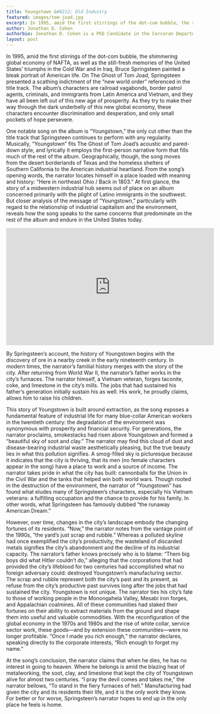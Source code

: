 ```yaml
---
title: Youngstown &#8212; Old Industry
featured: images/tom-joad.jpg
excerpt: In 1995, amid the first stirrings of the dot-com bubble, the shimmering global economy of NAFTA, as well as the still-fresh memories of the United States’ triumphs in the Cold War and in Iraq, Bruce Springsteen painted a bleak portrait of American life.
author: Jonathan D. Cohen
authorbio: Jonathan D. Cohen is a PhD Candidate in the Corcoran Department of History at the University of Virginia, where he completing a dissertation on the history of American state lotteries. He is the coeditor of a collection on gambling in the United States and is the managing editor of <i>BOSS&#58; The Biannual Online Journal of Springsteen Studies.</i>
layout: post
---
```


In 1995, amid the first stirrings of the dot-com bubble, the shimmering global economy of NAFTA, as well as the still-fresh memories of the United States’ triumphs in the Cold War and in Iraq, Bruce Springsteen painted a bleak portrait of American life. On The Ghost of Tom Joad, Springsteen presented a scathing indictment of the “new world order” referenced in the title track. The album’s characters are railroad vagabonds, border patrol agents, criminals, and immigrants from Latin America and Vietnam, and they have all been left out of this new age of prosperity. As they try to make their way through the dark underbelly of this new global economy, these characters encounter discrimination and desperation, and only small pockets of hope persevere.

One notable song on the album is “Youngstown,” the only cut other than the title track that Springsteen continues to perform with any regularity. Musically, “Youngstown” fits The Ghost of Tom Joad’s acoustic and pared-down style, and lyrically it employs the first-person narrative form that fills much of the rest of the album. Geographically, though, the song moves from the desert borderlands of Texas and the homeless shelters of Southern California to the American industrial heartland. From the song’s opening words, the narrator locates himself in a place loaded with meaning and history: “Here in northeast Ohio / Back in 1803.” At first glance, the story of a midwestern industrial hub seems out of place on an album concerned primarily with the plight of Latino immigrants in the southwest. But closer analysis of the message of “Youngstown,” particularly with regard to the relationship of industrial capitalism and the environment, reveals how the song speaks to the same concerns that predominate on the rest of the album and endure in the United States today.

<center><iframe width="560" height="315" src="https://www.youtube.com/embed/4GaFUOQWi9A" frameborder="0" allowfullscreen></iframe></center>

By Springsteen’s account, the history of Youngstown begins with the discovery of ore in a nearby creek in the early nineteenth century. In modern times, the narrator’s familial history merges with the story of the city. After returning from World War II, the narrator’s father works in the city’s furnaces. The narrator himself, a Vietnam veteran, forges taconite, coke, and limestone in the city’s mills. The jobs that had sustained his father’s generation initially sustain his as well. His work, he proudly claims, allows him to raise his children.

This story of Youngstown is built around extraction, as the song exposes a fundamental feature of industrial life for many blue-collar American workers in the twentieth century: the degradation of the environment was synonymous with prosperity and financial security. For generations, the narrator proclaims, smokestacks had risen above Youngstown and formed a “beautiful sky of soot and clay.” The narrator may find this cloud of dust and disease-bearing industrial waste aesthetically pleasing, but the true beauty lies in what this pollution signifies. A smog-filled sky is picturesque because it indicates that the city is thriving, that its men (no female characters appear in the song) have a place to work and a source of income. The narrator takes pride in what the city has built: cannonballs for the Union in the Civil War and the tanks that helped win both world wars. Though rooted in the destruction of the environment, the narrator of “Youngstown” has found what eludes many of Springsteen’s characters, especially his Vietnam veterans: a fulfilling occupation and the chance to provide for his family. In other words, what Springsteen has famously dubbed “the runaway American Dream.”

However, over time, changes in the city’s landscape embody the changing fortunes of its residents. “Now,” the narrator notes from the vantage point of the 1990s, “the yard’s just scrap and rubble.” Whereas a polluted skyline had once exemplified the city’s productivity, the wasteland of discarded metals signifies the city’s abandonment and the decline of its industrial capacity. The narrator’s father knows precisely who is to blame: “Them big boys did what Hitler couldn’t do,” alleging that the corporations that had provided the city’s lifeblood for two centuries had accomplished what no foreign adversary could: destroyed Youngstown’s manufacturing sector. The scrap and rubble represent both the city’s past and its present, as refuse from the city’s productive past survives long after the jobs that had sustained the city. Youngstown is not unique. The narrator ties his city’s fate to those of working people in the Monongahela Valley, Mesabi iron forges, and Appalachian coalmines. All of these communities had staked their fortunes on their ability to extract materials from the ground and shape them into useful and valuable commodities. With the reconfiguration of the global economy in the 1970s and 1980s and the rise of white collar, service sector work, these goods—and by extension these communities—were no longer profitable. “Once I made you rich enough,” the narrator declares, speaking directly to the corporate interests, “Rich enough to forget my name.”

At the song’s conclusion, the narrator claims that when he dies, he has no interest in going to heaven. Where he belongs is amid the blazing heat of metalworking, the soot, clay, and limestone that kept the city of Youngstown alive for almost two centuries. “I pray the devil comes and takes me,” the narrator bellows, “To stand in the fiery furnaces of hell.” Manufacturing had given the city and its residents their life, and it is the only work they know. For better or for worse, Springsteen’s narrator hopes to end up in the only place he feels is home.
